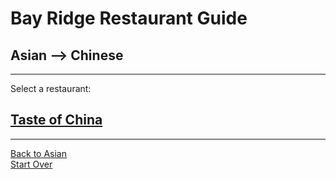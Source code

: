 # Bay Ridge Restaurant Guide
## Asian --> Chinese
---
Select a restaurant:
## [Taste of China](http://www.brooklyntasteofchina.com/)
---
[Back to Asian](asian.md)  
[Start Over]()